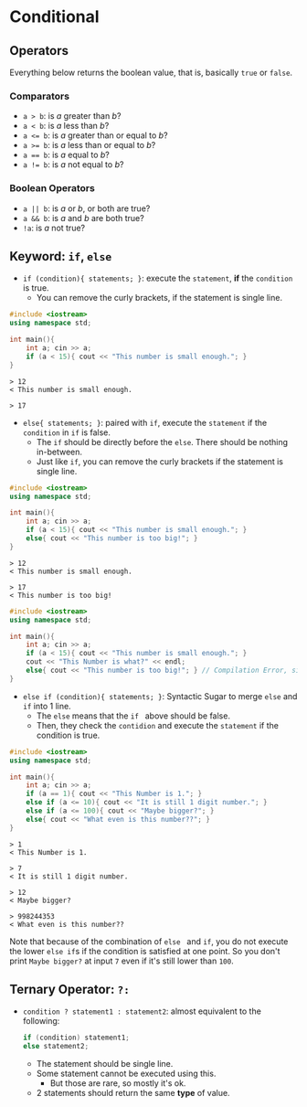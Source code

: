 # Conditional

## Operators

Everything below returns the boolean value, that is, basically `true` or `false`.

### Comparators

- `a > b`: is $a$ greater than $b$?
- `a < b`: is $a$ less than $b$?
- `a <= b`: is $a$ greater than or equal to $b$?
- `a >= b`: is $a$ less than or equal to $b$?
- `a == b`: is $a$ equal to $b$?
- `a != b`: is $a$ not equal to $b$?

### Boolean Operators

- `a || b`: is $a$ or $b$, or both are true?
- `a && b`: is $a$ and $b$ are both true?
- `!a`: is $a$ not true?

## Keyword: `if`, `else`

- `if (condition){ statements; }`: execute the `statement`, **if** the `condition` is true.
  - You can remove the curly brackets, if the statement is single line.

```cpp
#include <iostream>
using namespace std;

int main(){
    int a; cin >> a;
    if (a < 15){ cout << "This number is small enough."; }
}
```

```
> 12
< This number is small enough.
```

```
> 17
```

- `else{ statements; }`: paired with `if`, execute the `statement` if the `condition` in `if` is false.
  - The `if` should be directly before the `else`. There should be nothing in-between.
  - Just like `if`, you can remove the curly brackets if the statement is single line.

```cpp
#include <iostream>
using namespace std;

int main(){
    int a; cin >> a;
    if (a < 15){ cout << "This number is small enough."; }
    else{ cout << "This number is too big!"; }
}
```

```
> 12
< This number is small enough.
```

```
> 17
< This number is too big!
```



```cpp
#include <iostream>
using namespace std;

int main(){
    int a; cin >> a;
    if (a < 15){ cout << "This number is small enough."; }
    cout << "This Number is what?" << endl;
    else{ cout << "This number is too big!"; } // Compilation Error, since this 'else' cannot find the matching 'if'.
}
```

- `else if (condition){ statements; }`: Syntactic Sugar to merge `else` and `if` into 1 line.
  - The `else` means that the `if ` above should be false.
  - Then, they check the `contidion` and execute the `statement` if the condition is true.

```cpp
#include <iostream>
using namespace std;

int main(){
    int a; cin >> a;
    if (a == 1){ cout << "This Number is 1."; }
    else if (a <= 10){ cout << "It is still 1 digit number."; }
    else if (a <= 100){ cout << "Maybe bigger?"; }
    else{ cout << "What even is this number??"; }
}
```

```
> 1
< This Number is 1.
```

```
> 7
< It is still 1 digit number.
```

```
> 12
< Maybe bigger?
```

```
> 998244353
< What even is this number??
```

Note that because of the combination of `else ` and `if`, you do not execute the lower `else if`s if the condition is satisfied at one point. So you don't print `Maybe bigger?` at input `7` even if it's still lower than `100`.

## Ternary Operator: `?:`

- `condition ? statement1 : statement2`: almost equivalent to the following:

  ```cpp
  if (condition) statement1;
  else statement2;
  ```

  - The statement should be single line.
  - Some statement cannot be executed using this.
    - But those are rare, so mostly it's ok.
  - 2 statements should return the same **type** of value.